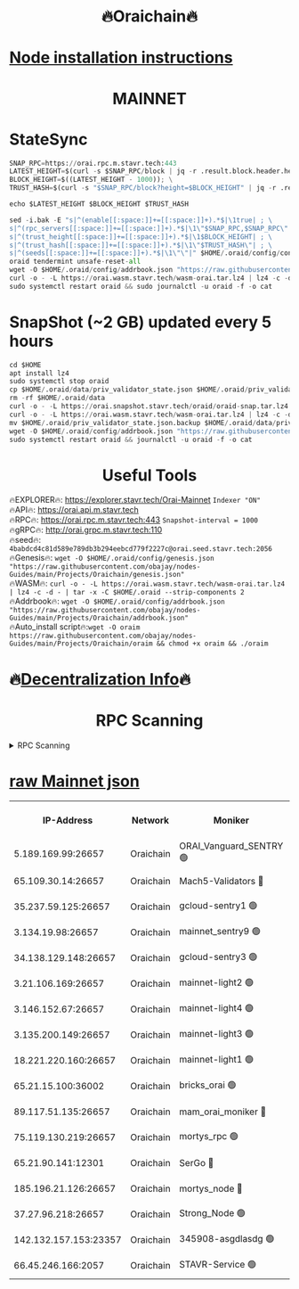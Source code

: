 <h1 align="center"> 🔥Oraichain🔥</h1>

[Node installation instructions](https://github.com/obajay/nodes-Guides/tree/main/Projects/Oraichain)
=
<h1 align="center"> MAINNET</h1>

# StateSync
```python
SNAP_RPC=https://orai.rpc.m.stavr.tech:443
LATEST_HEIGHT=$(curl -s $SNAP_RPC/block | jq -r .result.block.header.height); \
BLOCK_HEIGHT=$((LATEST_HEIGHT - 1000)); \
TRUST_HASH=$(curl -s "$SNAP_RPC/block?height=$BLOCK_HEIGHT" | jq -r .result.block_id.hash)

echo $LATEST_HEIGHT $BLOCK_HEIGHT $TRUST_HASH

sed -i.bak -E "s|^(enable[[:space:]]+=[[:space:]]+).*$|\1true| ; \
s|^(rpc_servers[[:space:]]+=[[:space:]]+).*$|\1\"$SNAP_RPC,$SNAP_RPC\"| ; \
s|^(trust_height[[:space:]]+=[[:space:]]+).*$|\1$BLOCK_HEIGHT| ; \
s|^(trust_hash[[:space:]]+=[[:space:]]+).*$|\1\"$TRUST_HASH\"| ; \
s|^(seeds[[:space:]]+=[[:space:]]+).*$|\1\"\"|" $HOME/.oraid/config/config.toml
oraid tendermint unsafe-reset-all
wget -O $HOME/.oraid/config/addrbook.json "https://raw.githubusercontent.com/obajay/nodes-Guides/main/Projects/Oraichain/addrbook.json"
curl -o - -L https://orai.wasm.stavr.tech/wasm-orai.tar.lz4 | lz4 -c -d - | tar -x -C $HOME/.oraid --strip-components 2
sudo systemctl restart oraid && sudo journalctl -u oraid -f -o cat
```
# SnapShot (~2 GB) updated every 5 hours
```python
cd $HOME
apt install lz4
sudo systemctl stop oraid
cp $HOME/.oraid/data/priv_validator_state.json $HOME/.oraid/priv_validator_state.json.backup
rm -rf $HOME/.oraid/data
curl -o - -L https://orai.snapshot.stavr.tech/oraid/oraid-snap.tar.lz4 | lz4 -c -d - | tar -x -C $HOME/.oraid --strip-components 2
curl -o - -L https://orai.wasm.stavr.tech/wasm-orai.tar.lz4 | lz4 -c -d - | tar -x -C $HOME/.oraid --strip-components 2
mv $HOME/.oraid/priv_validator_state.json.backup $HOME/.oraid/data/priv_validator_state.json
wget -O $HOME/.oraid/config/addrbook.json "https://raw.githubusercontent.com/obajay/nodes-Guides/main/Projects/Oraichain/addrbook.json"
sudo systemctl restart oraid && journalctl -u oraid -f -o cat
```

 <h1 align="center"> Useful Tools</h1>

🔥EXPLORER🔥:     https://explorer.stavr.tech/Orai-Mainnet        `Indexer "ON"` \
🔥API🔥:          https://orai.api.m.stavr.tech \
🔥RPC🔥:          https://orai.rpc.m.stavr.tech:443              `Snapshot-interval = 1000` \
🔥gRPC🔥:         http://orai.grpc.m.stavr.tech:110 \
🔥seed🔥:      `4babdcd4c81d589e789db3b294eebcd779f2227c@orai.seed.stavr.tech:2056` \
🔥Genesis🔥:   `wget -O $HOME/.oraid/config/genesis.json "https://raw.githubusercontent.com/obajay/nodes-Guides/main/Projects/Oraichain/genesis.json"` \
🔥WASM🔥:      `curl -o - -L https://orai.wasm.stavr.tech/wasm-orai.tar.lz4 | lz4 -c -d - | tar -x -C $HOME/.oraid --strip-components 2` \
🔥Addrbook🔥:  `wget -O $HOME/.oraid/config/addrbook.json "https://raw.githubusercontent.com/obajay/nodes-Guides/main/Projects/Oraichain/addrbook.json"` \
🔥Auto_install script🔥:`wget -O oraim https://raw.githubusercontent.com/obajay/nodes-Guides/main/Projects/Oraichain/oraim && chmod +x oraim && ./oraim`

🔥[Decentralization Info](https://github.com/obajay/StateSync-snapshots/tree/main/Projects/Oraichain/Decentralization)🔥
=
<h1 align="center"> RPC Scanning</h1>

<details>
<summary>RPC Scanning</summary>

<h2 align="center"> We scan nodes in real time every 4 hours. And we provide the final result of RPC endpoints.
We cannot influence the operation of these nodes in any way. </h2>


```python
If Voting Power is higher than 0 --> then the Node is a validator of the network and may be subject to attack and be a potential threat to the chain.
```
```python
We marked such validators with a red symbol
```

</details>

[raw Mainnet json](https://rpc-check.oraim.stavr.tech/oraim/rpc-oraim-result.json)
=


<table><tr><th>IP-Address</th><th>Network</th><th>Moniker</th><th>Latest Block Height</th><th>Earliest Block Height</th><th>Catching Up</th><th>Tx Index</th><th>Voting Power</th><th>Scan Time</th></tr><tr><td>5.189.169.99:26657</td><td>Oraichain</td><td>ORAI_Vanguard_SENTRY 🟢</td><td>16127328</td><td>0</td><td>False</td><td>on</td><td>0</td><td>2024-03-09T08:45:48.469816450UTC</td></tr><tr><td>65.109.30.14:26657</td><td>Oraichain</td><td>Mach5-Validators 🔴</td><td>16127338</td><td>0</td><td>False</td><td>off</td><td>644</td><td>2024-03-09T08:46:49.897658105UTC</td></tr><tr><td>35.237.59.125:26657</td><td>Oraichain</td><td>gcloud-sentry1 🟢</td><td>16127327</td><td>1</td><td>False</td><td>on</td><td>0</td><td>2024-03-09T08:45:45.660636681UTC</td></tr><tr><td>3.134.19.98:26657</td><td>Oraichain</td><td>mainnet_sentry9 🟢</td><td>16127334</td><td>1</td><td>False</td><td>on</td><td>0</td><td>2024-03-09T08:46:22.966296191UTC</td></tr><tr><td>34.138.129.148:26657</td><td>Oraichain</td><td>gcloud-sentry3 🟢</td><td>16127336</td><td>1</td><td>False</td><td>on</td><td>0</td><td>2024-03-09T08:46:37.842289362UTC</td></tr><tr><td>3.21.106.169:26657</td><td>Oraichain</td><td>mainnet-light2 🟢</td><td>16127332</td><td>15275144</td><td>False</td><td>on</td><td>0</td><td>2024-03-09T08:46:13.899320835UTC</td></tr><tr><td>3.146.152.67:26657</td><td>Oraichain</td><td>mainnet-light4 🟢</td><td>16127334</td><td>15275144</td><td>False</td><td>on</td><td>0</td><td>2024-03-09T08:46:25.678694455UTC</td></tr><tr><td>3.135.200.149:26657</td><td>Oraichain</td><td>mainnet-light3 🟢</td><td>16127335</td><td>15275144</td><td>False</td><td>on</td><td>0</td><td>2024-03-09T08:46:30.420963346UTC</td></tr><tr><td>18.221.220.160:26657</td><td>Oraichain</td><td>mainnet-light1 🟢</td><td>16127336</td><td>15643601</td><td>False</td><td>on</td><td>0</td><td>2024-03-09T08:46:35.123125858UTC</td></tr><tr><td>65.21.15.100:36002</td><td>Oraichain</td><td>bricks_orai 🟢</td><td>16127339</td><td>15848470</td><td>False</td><td>on</td><td>0</td><td>2024-03-09T08:46:54.457626010UTC</td></tr><tr><td>89.117.51.135:26657</td><td>Oraichain</td><td>mam_orai_moniker 🔴</td><td>16127327</td><td>15951001</td><td>False</td><td>on</td><td>5</td><td>2024-03-09T08:45:45.998925875UTC</td></tr><tr><td>75.119.130.219:26657</td><td>Oraichain</td><td>mortys_rpc 🟢</td><td>16127338</td><td>15960001</td><td>False</td><td>on</td><td>0</td><td>2024-03-09T08:46:45.249508515UTC</td></tr><tr><td>65.21.90.141:12301</td><td>Oraichain</td><td>SerGo 🔴</td><td>16127337</td><td>16027337</td><td>False</td><td>off</td><td>1</td><td>2024-03-09T08:46:42.314559453UTC</td></tr><tr><td>185.196.21.126:26657</td><td>Oraichain</td><td>mortys_node 🔴</td><td>16127328</td><td>16058801</td><td>False</td><td>on</td><td>168388</td><td>2024-03-09T08:45:48.816682173UTC</td></tr><tr><td>37.27.96.218:26657</td><td>Oraichain</td><td>Strong_Node 🟢</td><td>16127340</td><td>16086201</td><td>False</td><td>on</td><td>0</td><td>2024-03-09T08:46:56.858883697UTC</td></tr><tr><td>142.132.157.153:23357</td><td>Oraichain</td><td>345908-asgdlasdg 🟢</td><td>16127334</td><td>16103383</td><td>False</td><td>on</td><td>0</td><td>2024-03-09T08:46:22.317412023UTC</td></tr><tr><td>66.45.246.166:2057</td><td>Oraichain</td><td>STAVR-Service 🟢</td><td>16127337</td><td>16124001</td><td>False</td><td>on</td><td>0</td><td>2024-03-09T08:46:44.963361389UTC</td></tr></table>
